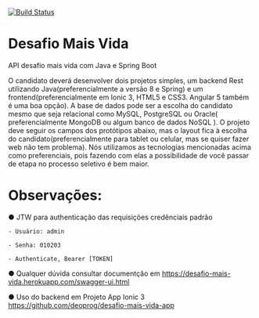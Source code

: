 [![Build Status](https://travis-ci.org/deoprog/desafio-mais-vida.svg?branch=master)](https://travis-ci.org/deoprog/desafio-mais-vida)

# Desafio Mais Vida
API desafio mais vida com Java e Spring Boot

O candidato deverá desenvolver dois projetos simples, um backend Rest utilizando
Java(preferencialmente a versão 8 e Spring) e um frontend(preferencialmente em Ionic 3, HTML5 e
CSS3. Angular 5 também é uma boa opção). A base de dados pode ser a escolha do candidato mesmo
que seja relacional como MySQL, PostgreSQL ou Oracle( preferencialmente MongoDB ou algum banco
de dados NoSQL ). O projeto deve seguir os campos dos protótipos abaixo, mas o layout fica à escolha
do candidato(preferencialmente para tablet ou celular, mas se quiser fazer web não tem problema). Nós
utilizamos as tecnologias mencionadas acima como preferenciais, pois fazendo com elas a
possibilidade de você passar de etapa no processo seletivo é bem maior.

# Observações:

● JTW para authenticação das requisições credênciais padrão

	- Usuário: admin
	
	- Senha: 010203
	
	- Authenticate, Bearer [TOKEN]
	
● Qualquer dúvida consultar documentção em https://desafio-mais-vida.herokuapp.com/swagger-ui.html

● Uso do backend em Projeto App Ionic 3 https://github.com/deoprog/desafio-mais-vida-app
